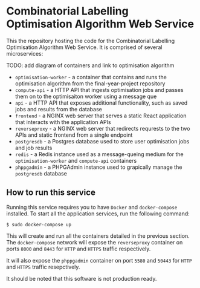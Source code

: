 # Combinatorial Labelling Optimisation Algorithm Web Service
This the repository hosting the code for the Combinatorial Labelling Optimisation Algorithm Web Service. It is comprised of several microservices:

TODO: add diagram of containers and link to optimisation algorithm

* `optimisation-worker` - a container that contains and runs the optimisation algorithm from the final-year-project repository
* `compute-api` - a HTTP API that ingests optimisation jobs and passes them on to the optimisaiton worker using a message que
* `api` -  a HTTP API that exposes additional functionality, such as saved jobs and results from the database
* `frontend` - a NGINX web server that serves a static React application that interacts with the application APIs
* `reverseproxy` - a NGINX web server that redirects requrests to the two APIs and static frontend from a single endpoint
* `postgresdb` - a Postgres database used to store user optimisation jobs and job results
* `redis` - a Redis instance used as a message-queing medium for the `optimisation-worker` and `compute-api` containers
* `phppgadmin` - a PHPGAdmin instance used to grapically manage the `postgresdb` database

## How to run this service
Running this service requires you to have `Docker` and `docker-compose` installed. To start all the application services, run the following command:
```
$ sudo docker-compose up
```
This will create and run all the containers detailed in the previous section. The `docker-compose` network will expose the `reverseproxy` container on ports `8000` and `8443` for `HTTP` and `HTTPS` traffic respectively.

It will also expose the `phppgadmin` container on port `5580` and `50443` for `HTTP` and `HTTPS` traffic resepctively. 

It should be noted that this software is not production ready. 